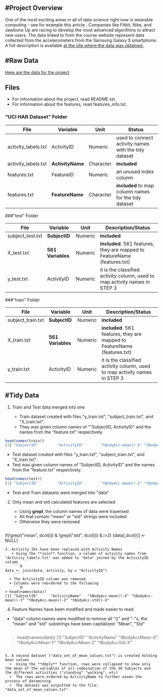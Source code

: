  
#Project Overview
----

One of the most exciting areas in all of data science right now is wearable computing - see for example this article . Companies like Fitbit, Nike, and Jawbone Up are racing to develop the most advanced algorithms to attract new users. The data linked to from the course website represent data collected from the accelerometers from the Samsung Galaxy S smartphone. A full description is available [at the site where the data was obtained.](http://archive.ics.uci.edu/ml/datasets/Human+Activity+Recognition+Using+Smartphones)

#Raw Data
----
[Here are the data for the project](https://d396qusza40orc.cloudfront.net/getdata%2Fprojectfiles%2FUCI%20HAR%20Dataset.zip)
 

## Files
+ For information about the project, read README.txt. 
+ For information about the features, read features_info.txt. 

### “UCI HAR Dataset” Folder

| File |  Variable | Unit|Status|
|----|----|----|----|
|activity_labels.txt| ActivityID| Numeric|used to connect activity names with the tidy dataset|
|activity_labels.txt| __ActivityName__| Character| __included__ |
|features.txt| FeatureID| Numeric|an unused index column|
|features.txt| __FeatureName__| Character|__included__ to map column names for the tidy dataset|


###"test" Folder

|  File  |  Variable | Unit|Description/Status|
|----|----|----|----|
|subject_test.txt| __SubjectID__| Numeric|__included__|
|X_test.txt| __561 Variables__| Numeric| __included__. 561 features, they are mapped to FeatureName (features.txt)|
|y_test.txt| ActivityID| Numeric|it is the classified activity column, used to map activity names in STEP 3|

###"train" Folder

|  File  |  Variable | Unit|Description/Status|
|----|----|----|----|
|subject_train.txt| __SubjectID__| Numeric|__included__|
|X_train.txt| __561 Variables__| Numeric| __included__. 561 features, they are mapped to FeatureName (features.txt)|
|y_train.txt| ActivityID| Numeric|it is the classified activity column, used to map activity names in STEP 3|





#Tidy Data
----
1. Train and Test data merged into one

   + Train dataset created with files "y_train.txt", "subject_train.txt", and "X_train.txt".
   + They was given column names of ""SubjectID, ActivityID" and the names from the "feature.txt" respectively. 
  
 ```R
head(names(train))
[1] "SubjectID"         "ActivityID"        "tBodyAcc-mean()-X" "tBodyAcc-mean()-Y" "tBodyAcc-mean()-Z" "tBodyAcc-std()-X" 
```
   + Test dataset created with files "y_train.txt", "subject_train.txt", and "X_train.txt".
   + Test was given column names of "SubjectID, ActivityID" and the names from the "feature.txt" respectively. 
  
 ```R
 head(names(test))
[1] "SubjectID"         "ActivityID"        "tBodyAcc-mean()-X" "tBodyAcc-mean()-Y" "tBodyAcc-mean()-Z" "tBodyAcc-std()-X" 
```
   + Test and Train datasets were merged into "data"
2. Only mean and std calculated features are selected
   + Using __grepl__, the column names of data were traversed 
   + All that contain "mean" or "std" strings were included
   + Otherwise they were removed
  
    ```R 
if(!grepl("mean", dcol[i]) & !grepl("std", dcol[i]) & i>2)
        {data[,dcol[i]] <- NULL}       
```
3. Activity IDs have been replaced with Activity Names
   + Using the **join** function, a column of activity names from "Activity_labels.txt" was added to "data" joined by the ActivityID column
    ```R 
data <- join(data, activity, by = "ActivityID")
    ```
  + The ActivityID column was removed
  + Columns were reordered to the following
    ```R
> head(names(data))
[1] "SubjectID"      "ActivityName"   "tBodyAcc-mean()-X" "tBodyAcc-mean()-Y" "tBodyAcc-mean()-Z" "tBodyAcc-std()-X" 
```

4. Feature Names have been modified and made easier to read.
  + "data" column names were modified to remove all "()" and "-"s, the "mean" and "std" substrings have been capitalized: "Mean", "Std" 
    ```R
> head(names(data))
[1] "SubjectID"      "ActivityName"   "tBodyAccMean-X" "tBodyAccMean-Y" "tBodyAccMean-Z" "tBodyAccStd-X" 
```
  
5. A second dataset ("data_set_of_mean_values.txt") is created holding mean values
  +  Using the **ddply** function, rows were collapsed to show only the mean of the variables of all combination of the 30 Subjects and the different activities ("standing" "walking"..etc)
  +  The rows were ordered by ActivityName to further easen the process of datamining
  +  The dataset was outputted to the file: "data_set_of_mean_values.txt"

 
 

 
 

 

